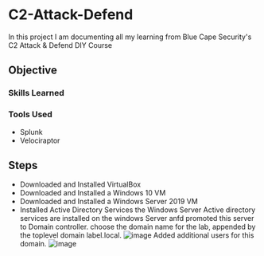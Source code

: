 # C2-Attack-Defend
In this project I am documenting all my learning from Blue Cape Security's C2 Attack &amp; Defend DIY Course

## Objective


### Skills Learned


### Tools Used
- Splunk
- Velociraptor

## Steps
- Downloaded and Installed VirtualBox
- Downloaded and Installed a Windows 10 VM
- Downloaded and Installed a Windows Server 2019 VM
- Installed Active Directory Services the Windows Server
  Active directory services are installed on the windows Server anfd promoted this server to Domain controller. choose the domain name for the lab, appended by the toplevel domain label.local.
![image](https://github.com/shimsha24/C2-Attack-Defend/assets/151268669/4216383c-7159-490c-8d34-26b09c12286f)
Added additional users for this domain.
![image](https://github.com/shimsha24/C2-Attack-Defend/assets/151268669/f87d5616-80cb-40bc-908b-27cbeb96690b)
